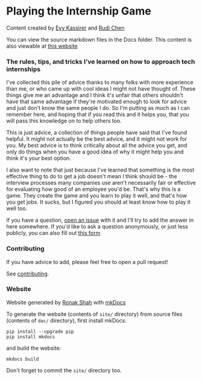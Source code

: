 # Playing the Internship Game

Content created by [Evy Kassirer](http://www.evykassirer.com/) and [Rudi Chen](http://digitalfreepen.com/)

You can view the source markdown files in the Docs folder. This content is also viewable at [this website](https://evykassirer.github.io/playing-the-internship-game)

### The rules, tips, and tricks I've learned on how to approach tech internships

I've collected this pile of advice thanks to many folks with more experience than me, or who came up with cool ideas I might not have thought of. These things give me an advantage and I think it's unfair that others shouldn't have that same advantage if they're motivated enough to look for advice and just don't know the same people I do. So I'm putting as much as I can remember here, and hoping that if you read this and it helps you, that you will pass this knowledge on to help others too.

This is just advice, a collection of things people have said that I've found helpful. It might not actually be the best advice, and it might not work for you. My best advice is to think critically about all the advice you get, and only do things when you have a good idea of why it might help you and think it's your best option.

I also want to note that just because I've learned that something is the most effective thing to do to get a job doesn't mean I think should be - the interview processes many companies use aren't necessarily fair or effective for evaluating how good of an employee you'd be. That's why this is a game. They create the game and you learn to play it well, and that's how you get jobs. It sucks, but I figured you should at least know how to play it well too.

If you have a question, [open an issue](https://github.com/evykassirer/playing-the-internship-game/issues/new) with it and I'll try to add the answer in here somewhere. If you'd like to ask a question anonymously, or just less publicly, you can also fill out [this form](https://goo.gl/forms/jdmIcCBQcbBf5P5w1)

### Contributing

If you have advice to add, please feel free to open a pull request!

See [contributing](https://github.com/evykassirer/playing-the-internship-game/blob/master/contributing.md).

### Website

Website generated by [Ronak Shah](https://ronakshah.net) with [mkDocs](http://www.mkdocs.org/)

To generate the website (contents of `site/` directory) from source files (contents of `doc/` directory), first install mkDocs:

```
pip install --upgrade pip
pip install mkdocs
```

and build the website:

```
mkdocs build
```

Don't forget to commit the `site/` directory too.
